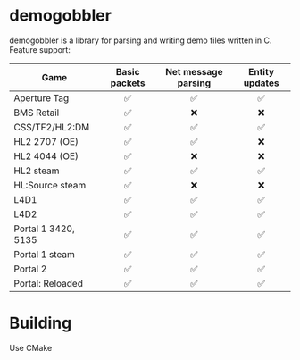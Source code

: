 # demogobbler

demogobbler is a library for parsing and writing demo files written in C. Feature support:


| Game                | Basic packets | Net message parsing | Entity updates |
| --------------------- | :-------------: | :-------------------: | :--------------: |
| Aperture Tag        |      ✅      |         ✅         |       ✅       |
| BMS Retail          |      ✅      |         ❌         |       ❌       |
| CSS/TF2/HL2:DM      |      ✅      |         ✅         |       ✅       |
| HL2 2707 (OE)       |      ✅      |         ✅         |       ❌       |
| HL2 4044 (OE)       |      ✅      |         ❌         |       ❌       |
| HL2 steam           |      ✅      |         ✅         |       ✅       |
| HL:Source steam     |      ✅      |         ❌         |       ❌       |
| L4D1                |      ✅      |         ✅         |       ✅       |
| L4D2                |      ✅      |         ✅         |       ✅       |
| Portal 1 3420, 5135 |      ✅      |         ✅         |       ✅       |
| Portal 1 steam      |      ✅      |         ✅         |       ✅       |
| Portal 2            |      ✅      |         ✅         |       ✅       |
| Portal: Reloaded    |      ✅      |         ✅         |       ✅       |

# Building

Use CMake
